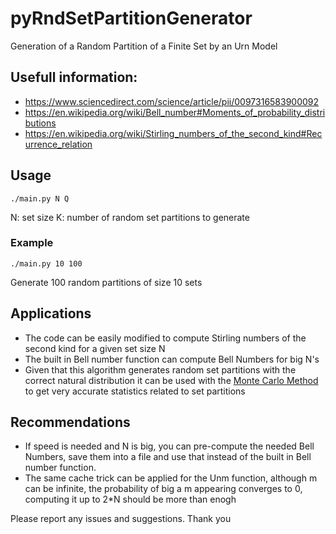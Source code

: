 # pyRndSetPartitionGenerator

Generation of a Random Partition of a Finite Set by an Urn Model

## Usefull information:

- https://www.sciencedirect.com/science/article/pii/0097316583900092
- https://en.wikipedia.org/wiki/Bell_number#Moments_of_probability_distributions
- https://en.wikipedia.org/wiki/Stirling_numbers_of_the_second_kind#Recurrence_relation

## Usage
```
./main.py N Q
```
N: set size
K: number of random set partitions to generate

### Example
```
./main.py 10 100
```
Generate 100 random partitions of size 10 sets

## Applications
- The code can be easily modified to compute Stirling numbers of the second kind for a given set size N
- The built in Bell number function can compute Bell Numbers for big N's
- Given that this algorithm generates random set partitions with the correct natural distribution it can be used with the [Monte Carlo Method](https://en.wikipedia.org/wiki/Monte_Carlo_method) to get very accurate statistics related to set partitions

## Recommendations
- If speed is needed and N is big, you can pre-compute the needed Bell Numbers, save them into a file and use that instead of the built in Bell number function.
- The same cache trick can be applied for the Unm function, although m can be infinite, the probability of big a m appearing converges to 0, computing it up to 2*N should be more than enogh



Please report any issues and suggestions. Thank you
